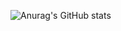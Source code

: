 ![Anurag's GitHub stats](https://github-readme-stats.vercel.app/api?username=richkc2006&show_icons=true&theme=dark)
